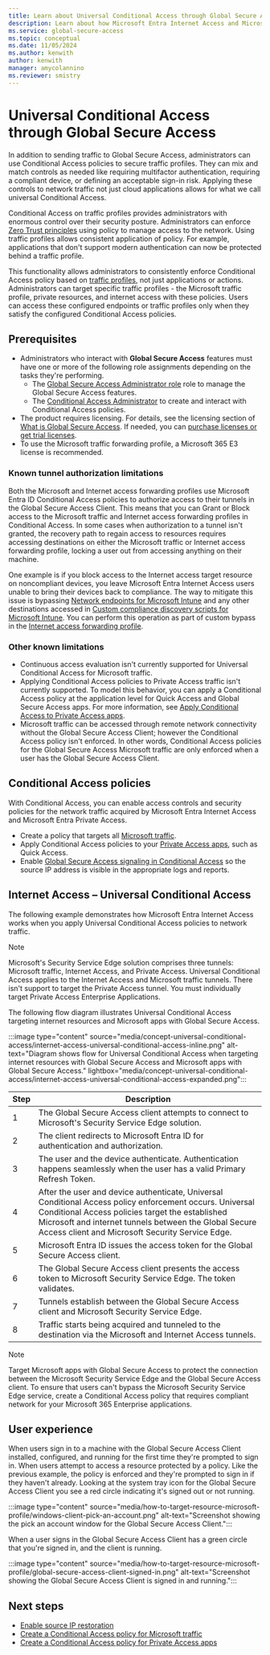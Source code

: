```yaml
---
title: Learn about Universal Conditional Access through Global Secure Access
description: Learn about how Microsoft Entra Internet Access and Microsoft Entra Private Access secures access to your resources through Conditional Access.
ms.service: global-secure-access
ms.topic: conceptual
ms.date: 11/05/2024
ms.author: kenwith
author: kenwith
manager: amycolannino
ms.reviewer: smistry
---
```

# Universal Conditional Access through Global Secure Access

In addition to sending traffic to Global Secure Access, administrators can use Conditional Access policies to secure traffic profiles. They can mix and match controls as needed like requiring multifactor authentication, requiring a compliant device, or defining an acceptable sign-in risk. Applying these controls to network traffic not just cloud applications allows for what we call universal Conditional Access.

Conditional Access on traffic profiles provides administrators with enormous control over their security posture. Administrators can enforce [Zero Trust principles](/security/zero-trust/) using policy to manage access to the network. Using traffic profiles allows consistent application of policy. For example, applications that don't support modern authentication can now be protected behind a traffic profile.

This functionality allows administrators to consistently enforce Conditional Access policy based on [traffic profiles](concept-traffic-forwarding.md), not just applications or actions. Administrators can target specific traffic profiles - the Microsoft traffic profile, private resources, and internet access with these policies. Users can access these configured endpoints or traffic profiles only when they satisfy the configured Conditional Access policies. 

## Prerequisites

* Administrators who interact with **Global Secure Access** features must have one or more of the following role assignments depending on the tasks they're performing.
   * The [Global Secure Access Administrator role](/azure/active-directory/roles/permissions-reference) role to manage the Global Secure Access features.
   * The [Conditional Access Administrator](/azure/active-directory/roles/permissions-reference#conditional-access-administrator) to create and interact with Conditional Access policies.
* The product requires licensing. For details, see the licensing section of [What is Global Secure Access](overview-what-is-global-secure-access.md). If needed, you can [purchase licenses or get trial licenses](https://aka.ms/azureadlicense).
* To use the Microsoft traffic forwarding profile, a Microsoft 365 E3 license is recommended.

### Known tunnel authorization limitations

Both the Microsoft and Internet access forwarding profiles use Microsoft Entra ID Conditional Access policies to authorize access to their tunnels in the Global Secure Access Client. This means that you can Grant or Block access to the Microsoft traffic and Internet access forwarding profiles in Conditional Access. In some cases when authorization to a tunnel isn't granted, the recovery path to regain access to resources requires accessing destinations on either the Microsoft traffic or Internet access forwarding profile, locking a user out from accessing anything on their machine.

One example is if you block access to the Internet access target resource on noncompliant devices, you leave Microsoft Entra Internet Access users unable to bring their devices back to compliance. The way to mitigate this issue is bypassing [Network endpoints for Microsoft Intune](/mem/intune/fundamentals/intune-endpoints) and any other destinations accessed in [Custom compliance discovery scripts for Microsoft Intune](/mem/intune/protect/compliance-custom-script). You can perform this operation as part of custom bypass in the [Internet access forwarding profile](concept-traffic-forwarding.md).

### Other known limitations

- Continuous access evaluation isn't currently supported for Universal Conditional Access for Microsoft traffic.
- Applying Conditional Access policies to Private Access traffic isn't currently supported. To model this behavior, you can apply a Conditional Access policy at the application level for Quick Access and Global Secure Access apps. For more information, see [Apply Conditional Access to Private Access apps](how-to-target-resource-private-access-apps.md).
- Microsoft traffic can be accessed through remote network connectivity without the Global Secure Access Client; however the Conditional Access policy isn't enforced. In other words, Conditional Access policies for the Global Secure Access Microsoft traffic are only enforced when a user has the Global Secure Access Client.


## Conditional Access policies

With Conditional Access, you can enable access controls and security policies for the network traffic acquired by Microsoft Entra Internet Access and Microsoft Entra Private Access. 

- Create a policy that targets all [Microsoft traffic](how-to-target-resource-microsoft-profile.md).
- Apply Conditional Access policies to your [Private Access apps](how-to-target-resource-private-access-apps.md), such as Quick Access.
- Enable [Global Secure Access signaling in Conditional Access](how-to-source-ip-restoration.md) so the source IP address is visible in the appropriate logs and reports.

## Internet Access – Universal Conditional Access

The following example demonstrates how Microsoft Entra Internet Access works when you apply Universal Conditional Access policies to network traffic.

> [!NOTE]
> Microsoft's Security Service Edge solution comprises three tunnels: Microsoft traffic, Internet Access, and Private Access. Universal Conditional Access applies to the Internet Access and Microsoft traffic tunnels. There isn't support to target the Private Access tunnel. You must individually target Private Access Enterprise Applications.

The following flow diagram illustrates Universal Conditional Access targeting internet resources and Microsoft apps with Global Secure Access.

:::image type="content" source="media/concept-universal-conditional-access/internet-access-universal-conditional-access-inline.png" alt-text="Diagram shows flow for Universal Conditional Access when targeting internet resources with Global Secure Access and Microsoft apps with Global Secure Access." lightbox="media/concept-universal-conditional-access/internet-access-universal-conditional-access-expanded.png":::

|Step|Description|
|-----|-----|
|1|The Global Secure Access client attempts to connect to Microsoft's Security Service Edge solution.|
|2|The client redirects to Microsoft Entra ID for authentication and authorization.|
|3|The user and the device authenticate. Authentication happens seamlessly when the user has a valid Primary Refresh Token.|
|4|After the user and device authenticate, Universal Conditional Access policy enforcement occurs. Universal Conditional Access policies target the established Microsoft and internet tunnels between the Global Secure Access client and Microsoft Security Service Edge.|
|5|Microsoft Entra ID issues the access token for the Global Secure Access client.|
|6|The Global Secure Access client presents the access token to Microsoft Security Service Edge. The token validates.|
|7|Tunnels establish between the Global Secure Access client and Microsoft Security Service Edge.|
|8|Traffic starts being acquired and tunneled to the destination via the Microsoft and Internet Access tunnels.|

> [!NOTE]
> Target Microsoft apps with Global Secure Access to protect the connection between the Microsoft Security Service Edge and the Global Secure Access client. To ensure that users can't bypass the Microsoft Security Service Edge service, create a Conditional Access policy that requires compliant network for your Microsoft 365 Enterprise applications.

## User experience

When users sign in to a machine with the Global Secure Access Client installed, configured, and running for the first time they're prompted to sign in. When users attempt to access a resource protected by a policy. Like the previous example, the policy is enforced and they're prompted to sign in if they haven't already. Looking at the system tray icon for the Global Secure Access Client you see a red circle indicating it's signed out or not running.

:::image type="content" source="media/how-to-target-resource-microsoft-profile/windows-client-pick-an-account.png" alt-text="Screenshot showing the pick an account window for the Global Secure Access Client.":::

When a user signs in the Global Secure Access Client has a green circle that you're signed in, and the client is running.

:::image type="content" source="media/how-to-target-resource-microsoft-profile/global-secure-access-client-signed-in.png" alt-text="Screenshot showing the Global Secure Access Client is signed in and running.":::

## Next steps

- [Enable source IP restoration](how-to-source-ip-restoration.md)
- [Create a Conditional Access policy for Microsoft traffic](how-to-target-resource-microsoft-profile.md)
- [Create a Conditional Access policy for Private Access apps](how-to-target-resource-private-access-apps.md)
